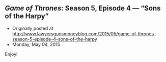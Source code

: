 ## <em>Game of Thrones</em>: Season 5, Episode 4 — “Sons of the Harpy”

 * Originally posted at http://www.lawyersgunsmoneyblog.com/2015/05/game-of-thrones-season-5-episode-4-sons-of-the-harpy
 * Monday, May 04, 2015

Enjoy!